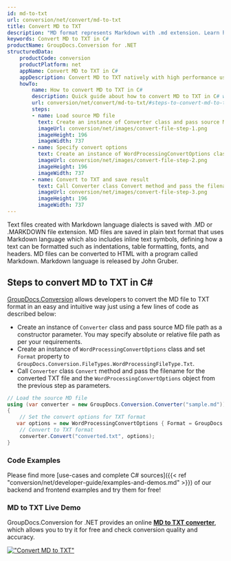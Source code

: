 ```yaml
---
id: md-to-txt
url: conversion/net/convert/md-to-txt
title: Convert MD to TXT
description: "MD format represents Markdown with .md extension. Learn how to convert MD to TXT file programmatically in C# language using GroupDocs.Conversion for .NET library."
keywords: Convert MD to TXT in C#
productName: GroupDocs.Conversion for .NET
structuredData:
    productCode: conversion
    productPlatform: net
    appName: Convert MD to TXT in C#
    appDescription: Convert MD to TXT natively with high performance using C# language and server side GroupDocs.Conversion for .NET APIs, without the use of any software like Microsoft or Open Office.
    howTo:
        name: How to convert MD to TXT in C# 
        description: Quick guide about how to convert MD to TXT in C# with high performance and accuracy.
        url: conversion/net/convert/md-to-txt/#steps-to-convert-md-to-txt-in-c
        steps:
        - name: Load source MD file 
          text: Create an instance of Converter class and pass source MD file path as a constructor parameter. You may specify absolute or relative file path as per your requirements. 
          imageUrl: conversion/net/images/convert-file-step-1.png
          imageHeight: 196
          imageWidth: 737
        - name: Specify convert options 
          text: Create an instance of WordProcessingConvertOptions class.
          imageUrl: conversion/net/images/convert-file-step-2.png
          imageHeight: 196
          imageWidth: 737
        - name: Convert to TXT and save result 
          text: Call Converter class Convert method and pass the filename for the converted HTML file and the WordProcessingConvertOptions object from the previous step as parameters.
          imageUrl: conversion/net/images/convert-file-step-3.png
          imageHeight: 196
          imageWidth: 737
---
```


Text files created with Markdown language dialects is saved with .MD or .MARKDOWN file extension. MD files are saved in plain text format that uses Markdown language which also includes inline text symbols, defining how a text can be formatted such as indentations, table formatting, fonts, and headers.  MD files can be converted to HTML with a program called Markdown. Markdown language is released by John Gruber.

## Steps to convert MD to TXT in C#

[GroupDocs.Conversion](https://products.groupdocs.com/conversion/net) allows developers to convert the MD file to TXT format in an easy and intuitive way just using a few lines of code as described below:

* Create an instance of `Converter` class and pass source MD file path as a constructor parameter. You may specify absolute or relative file path as per your requirements. 
* Create an instance of `WordProcessingConvertOptions` class and set `Format` property to `GroupDocs.Conversion.FileTypes.WordProcessingFileType.Txt`.
* Call `Converter` class `Convert` method and pass the filename for the converted TXT file and the `WordProcessingConvertOptions` object from the previous step as parameters.

```csharp
// Load the source MD file
using (var converter = new GroupDocs.Conversion.Converter("sample.md"))
{
    // Set the convert options for TXT format
   var options = new WordProcessingConvertOptions { Format = GroupDocs.Conversion.FileTypes.WordProcessingFileType.Txt };
    // Convert to TXT format
    converter.Convert("converted.txt", options);
}
```

### Code Examples

Please find more [use-cases and complete C# sources]({{< ref "conversion/net/developer-guide/examples-and-demos.md" >}}) of our backend and frontend examples and try them for free!

### MD to TXT Live Demo

GroupDocs.Conversion for .NET provides an online [**MD to TXT converter**](https://products.groupdocs.app/conversion/md-to-txt), which allows you to try it for free and check conversion quality and accuracy.

[!["Convert MD to TXT"](conversion/net/images/convert-to-txt/convert-md-to-txt.png)](https://products.groupdocs.app/conversion/md-to-txt)